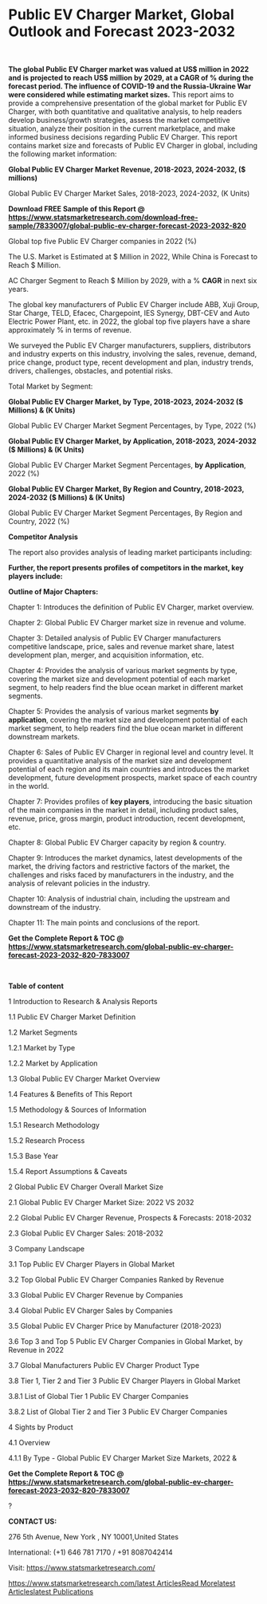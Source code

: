<h1>Public EV Charger Market, Global Outlook and Forecast 2023-2032</h1><br/><p><strong>The global Public EV Charger market was valued at US$ million in 2022 and is projected to reach US$ million by 2029, at a <strong>CAGR</strong> of % during the forecast period. The influence of COVID-19 and the Russia-Ukraine War were considered while estimating market sizes.</strong> This report aims to provide a comprehensive presentation of the global market for Public EV Charger, with both quantitative and qualitative analysis, to help readers develop business/growth strategies, assess the market competitive situation, analyze their position in the current marketplace, and make informed business decisions regarding Public EV Charger. This report contains market size and forecasts of Public EV Charger in global, including the following market information:</p>
 
 
 
 <p><strong>Global Public EV Charger Market Revenue, 2018-2023, 2024-2032, ($ millions)</strong></p>
 
 
 
 <p>Global Public EV Charger Market Sales, 2018-2023, 2024-2032, (K Units)</p>
 
 
 
 <p><strong>Download FREE Sample of this Report @ <a href="https://www.statsmarketresearch.com/download-free-sample/7833007/global-public-ev-charger-forecast-2023-2032-820">https://www.statsmarketresearch.com/download-free-sample/7833007/global-public-ev-charger-forecast-2023-2032-820</a></strong></p>
 
 
 
 <p>Global top five Public EV Charger companies in 2022 (%)</p>
 
 
 
 <p>The U.S. Market is Estimated at $ Million in 2022, While China is Forecast to Reach $ Million.</p>
 
 
 
 <p>AC Charger Segment to Reach $ Million by 2029, with a % <strong>CAGR</strong> in next six years.</p>
 
 
 
 <p>The global key manufacturers of Public EV Charger include ABB, Xuji Group, Star Charge, TELD, Efacec, Chargepoint, IES Synergy, DBT-CEV and Auto Electric Power Plant, etc. in 2022, the global top five players have a share approximately % in terms of revenue.</p>
 
 
 
 <p>We surveyed the Public EV Charger manufacturers, suppliers, distributors and industry experts on this industry, involving the sales, revenue, demand, price change, product type, recent development and plan, industry trends, drivers, challenges, obstacles, and potential risks.</p>
 
 
 
 <p>Total Market by Segment:</p>
 
 
 
 <p><strong>Global Public EV Charger Market, by Type, 2018-2023, 2024-2032 ($ Millions) & (K Units)</strong></p>
 
 
 
 <p>Global Public EV Charger Market Segment Percentages, by Type, 2022 (%)</p>
 
 
 
 <p><strong>Global Public EV Charger Market, <strong>by Application</strong>, 2018-2023, 2024-2032 ($ Millions) & (K Units)</strong></p>
 
 
 
 <p>Global Public EV Charger Market Segment Percentages, <strong>by Application</strong>, 2022 (%)</p>
 
 
 
 <p><strong>Global Public EV Charger Market, By Region and Country, 2018-2023, 2024-2032 ($ Millions) & (K Units)</strong></p>
 
 
 
 <p>Global Public EV Charger Market Segment Percentages, By Region and Country, 2022 (%)</p>
 
 
 
 <p><strong>Competitor Analysis</strong></p>
 
 
 
 <p>The report also provides analysis of leading market participants including:</p>
 
 
 
 <p><strong>Further, the report presents profiles of competitors in the market, <strong>key players</strong> include:</strong></p>
 
 
 
 <p><strong>Outline of Major Chapters:</strong></p>
 
 
 
 <p>Chapter 1: Introduces the definition of Public EV Charger, market overview.</p>
 
 
 
 <p>Chapter 2: Global Public EV Charger market size in revenue and volume.</p>
 
 
 
 <p>Chapter 3: Detailed analysis of Public EV Charger manufacturers competitive landscape, price, sales and revenue market share, latest development plan, merger, and acquisition information, etc.</p>
 
 
 
 <p>Chapter 4: Provides the analysis of various market segments by type, covering the market size and development potential of each market segment, to help readers find the blue ocean market in different market segments.</p>
 
 
 
 <p>Chapter 5: Provides the analysis of various market segments <strong>by application</strong>, covering the market size and development potential of each market segment, to help readers find the blue ocean market in different downstream markets.</p>
 
 
 
 <p>Chapter 6: Sales of Public EV Charger in regional level and country level. It provides a quantitative analysis of the market size and development potential of each region and its main countries and introduces the market development, future development prospects, market space of each country in the world.</p>
 
 
 
 <p>Chapter 7: Provides profiles of <strong>key players</strong>, introducing the basic situation of the main companies in the market in detail, including product sales, revenue, price, gross margin, product introduction, recent development, etc.</p>
 
 
 
 <p>Chapter 8: Global Public EV Charger capacity by region & country.</p>
 
 
 
 <p>Chapter 9: Introduces the market dynamics, latest developments of the market, the driving factors and restrictive factors of the market, the challenges and risks faced by manufacturers in the industry, and the analysis of relevant policies in the industry.</p>
 
 
 
 <p>Chapter 10: Analysis of industrial chain, including the upstream and downstream of the industry.</p>
 
 
 
 <p>Chapter 11: The main points and conclusions of the report.</p>
 
 
 
 <div><b>Get the Complete Report & TOC @ <a href="https://www.statsmarketresearch.com/global-public-ev-charger-forecast-2023-2032-820-7833007">https://www.statsmarketresearch.com/global-public-ev-charger-forecast-2023-2032-820-7833007</a></b></div>
 
 
 
 <p><br />
 
 <b>Table of content</b></p>
 
 
 
 <p>1 Introduction to Research & Analysis Reports<br />
 
 1.1 Public EV Charger Market Definition<br />
 
 1.2 Market Segments<br />
 
 1.2.1 Market by Type<br />
 
 1.2.2 Market by Application<br />
 
 1.3 Global Public EV Charger Market Overview<br />
 
 1.4 Features & Benefits of This Report<br />
 
 1.5 Methodology & Sources of Information<br />
 
 1.5.1 Research Methodology<br />
 
 1.5.2 Research Process<br />
 
 1.5.3 Base Year<br />
 
 1.5.4 Report Assumptions & Caveats<br />
 
 2 Global Public EV Charger Overall Market Size<br />
 
 2.1 Global Public EV Charger Market Size: 2022 VS 2032<br />
 
 2.2 Global Public EV Charger Revenue, Prospects & Forecasts: 2018-2032<br />
 
 2.3 Global Public EV Charger Sales: 2018-2032<br />
 
 3 Company Landscape<br />
 
 3.1 Top Public EV Charger Players in Global Market<br />
 
 3.2 Top Global Public EV Charger Companies Ranked by Revenue<br />
 
 3.3 Global Public EV Charger Revenue by Companies<br />
 
 3.4 Global Public EV Charger Sales by Companies<br />
 
 3.5 Global Public EV Charger Price by Manufacturer (2018-2023)<br />
 
 3.6 Top 3 and Top 5 Public EV Charger Companies in Global Market, by Revenue in 2022<br />
 
 3.7 Global Manufacturers Public EV Charger Product Type<br />
 
 3.8 Tier 1, Tier 2 and Tier 3 Public EV Charger Players in Global Market<br />
 
 3.8.1 List of Global Tier 1 Public EV Charger Companies<br />
 
 3.8.2 List of Global Tier 2 and Tier 3 Public EV Charger Companies<br />
 
 4 Sights by Product<br />
 
 4.1 Overview<br />
 
 4.1.1 By Type - Global Public EV Charger Market Size Markets, 2022 &</p>
 
 
 
 <div><b>Get the Complete Report & TOC @ <a href="https://www.statsmarketresearch.com/global-public-ev-charger-forecast-2023-2032-820-7833007">https://www.statsmarketresearch.com/global-public-ev-charger-forecast-2023-2032-820-7833007</a></b></div>
 
 
 
 <p>? </p>
 
 
 
 <p><b>CONTACT US:</b><br />
 
 276 5th Avenue, New York , NY 10001,United States<br />
 
 International: (+1) 646 781 7170 / +91 8087042414<br />
 
 Visit: <a href="https://www.statsmarketresearch.com/">https://www.statsmarketresearch.com/</a><br />
 
 <a href="https://gyeongbokgung.com">https://www.statsmarketresearch.com/</a><a href="https://hallyeomaritime.com">latest Articles</a><a href="https://jingwansa.com">Read More</a><a href="https://nguoiviet.jp/">latest Articles</a><a href="https://www.intelmarketresearch.com/">latest Publications</a></p>